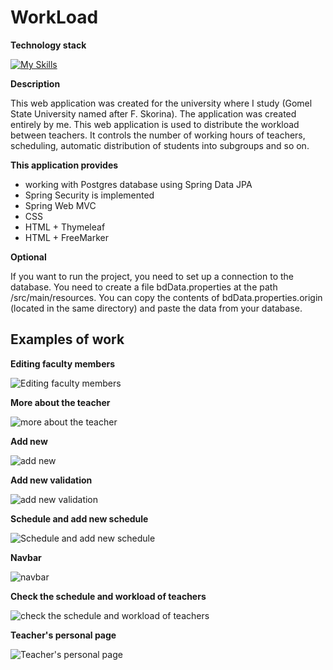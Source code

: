 # WorkLoad

**Technology stack**


[![My Skills](https://skillicons.dev/icons?i=java,spring,postgres,html,css)](https://skillicons.dev)

**Description**

This web application was created for the university where I study (Gomel State University named after F. Skorina).
The application was created entirely by me. This web application is used to distribute the workload between teachers.
It controls the number of working hours of teachers, scheduling, automatic distribution of students into subgroups and so on.

**This application provides**
 
- working with Postgres database using Spring Data JPA
- Spring Security is implemented
- Spring Web MVC
- CSS
- HTML + Thymeleaf
- HTML + FreeMarker

**Optional**

If you want to run the project, you need to set up a connection to the database.
You need to create a file bdData.properties at the path /src/main/resources.
You can copy the contents of bdData.properties.origin (located in the same directory) and paste the data from your database.


## **Examples of work**

**Editing faculty members**

![Editing faculty members](https://github.com/EzerskiyK/git-test/blob/main/imageFileForGitHub/1.png)

**More about the teacher**

![more about the teacher](https://github.com/EzerskiyK/git-test/blob/main/imageFileForGitHub/2.png)

**Add new**

![add new](https://github.com/EzerskiyK/git-test/blob/main/imageFileForGitHub/3.png)


**Add new validation**

![add new validation](https://github.com/EzerskiyK/git-test/blob/main/imageFileForGitHub/4.png)


**Schedule and add new schedule**

![Schedule and add new schedule](https://github.com/EzerskiyK/git-test/blob/main/imageFileForGitHub/5.png)

**Navbar**

![navbar](https://github.com/EzerskiyK/git-test/blob/main/imageFileForGitHub/6.png)

**Сheck the schedule and workload of teachers**

![check the schedule and workload of teachers](https://github.com/EzerskiyK/git-test/blob/main/imageFileForGitHub/7.png)

**Teacher's personal page**

![Teacher's personal page](https://github.com/EzerskiyK/git-test/blob/main/imageFileForGitHub/8.png)








